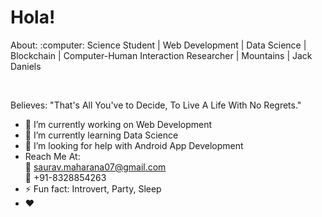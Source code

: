 # Hola!

<!--
**sauravsomxz/sauravsomxz** is a ✨ _special_ ✨ repository because its `README.md` (this file) appears on your GitHub profile.-->

<p>About: :computer: Science Student | Web Development | Data Science | Blockchain | Computer-Human Interaction Researcher | Mountains |  Jack Daniels</p><br>
<p>Believes: "That's All You've to Decide, To Live A Life With No Regrets."</p>

- 🔭 I’m currently working on Web Development
- 🌱 I’m currently learning Data Science
- 🤔 I’m looking for help with Android App Development
- Reach Me At: <br>
:email: saurav.maharana07@gmail.com <br>
:iphone: +91-8328854263
- ⚡ Fun fact: Introvert, Party, Sleep
- :heart: 
